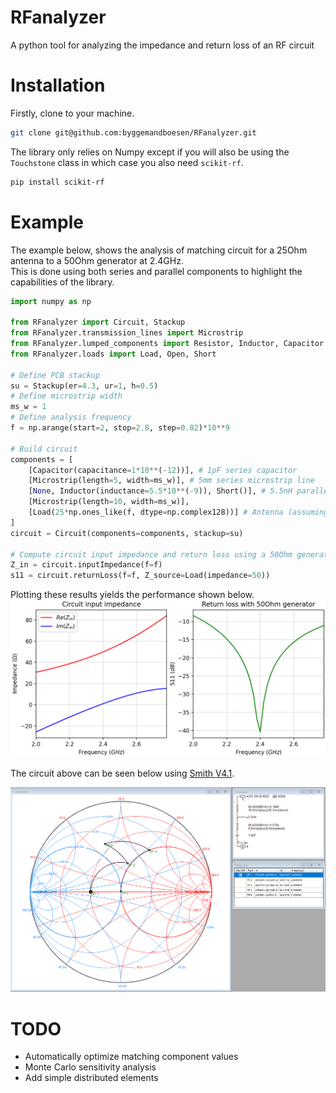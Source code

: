 # RFanalyzer
A python tool for analyzing the impedance and return loss of an RF circuit

# Installation
Firstly, clone to your machine.
```bash
git clone git@github.com:byggemandboesen/RFanalyzer.git
```

The library only relies on Numpy except if you will also be using the ```Touchstone``` class in which case you also need ```scikit-rf```.

```bash
pip install scikit-rf
```

# Example
The example below, shows the analysis of matching circuit for a 25Ohm antenna to a 50Ohm generator at 2.4GHz. <br>
This is done using both series and parallel components to highlight the capabilities of the library.

```python
import numpy as np

from RFanalyzer import Circuit, Stackup
from RFanalyzer.transmission_lines import Microstrip
from RFanalyzer.lumped_components import Resistor, Inductor, Capacitor
from RFanalyzer.loads import Load, Open, Short

# Define PCB stackup
su = Stackup(er=4.3, ur=1, h=0.5)
# Define microstrip width
ms_w = 1
# Define analysis frequency
f = np.arange(start=2, stop=2.8, step=0.02)*10**9

# Build circuit
components = [
    [Capacitor(capacitance=1*10**(-12))], # 1pF series capacitor
    [Microstrip(length=5, width=ms_w)], # 5mm series microstrip line
    [None, Inductor(inductance=5.5*10**(-9)), Short()], # 5.5nH parallel inductor to ground
    [Microstrip(length=10, width=ms_w)],
    [Load(25*np.ones_like(f, dtype=np.complex128))] # Antenna (assuming constant 25Ohm across frequency range)
]
circuit = Circuit(components=components, stackup=su)

# Compute circuit input impedance and return loss using a 50Ohm generator
Z_in = circuit.inputImpedance(f=f)
s11 = circuit.returnLoss(f=f, Z_source=Load(impedance=50))
```

Plotting these results yields the performance shown below.
![Example matching circuit analysis](matching_example.png)

The circuit above can be seen below using [Smith V4.1](http://www.fritz.dellsperger.net/smith.html).

![Impedance change across circuit in Smith Chart](matching_example_circuit.png)

# TODO
* Automatically optimize matching component values
* Monte Carlo sensitivity analysis
* Add simple distributed elements